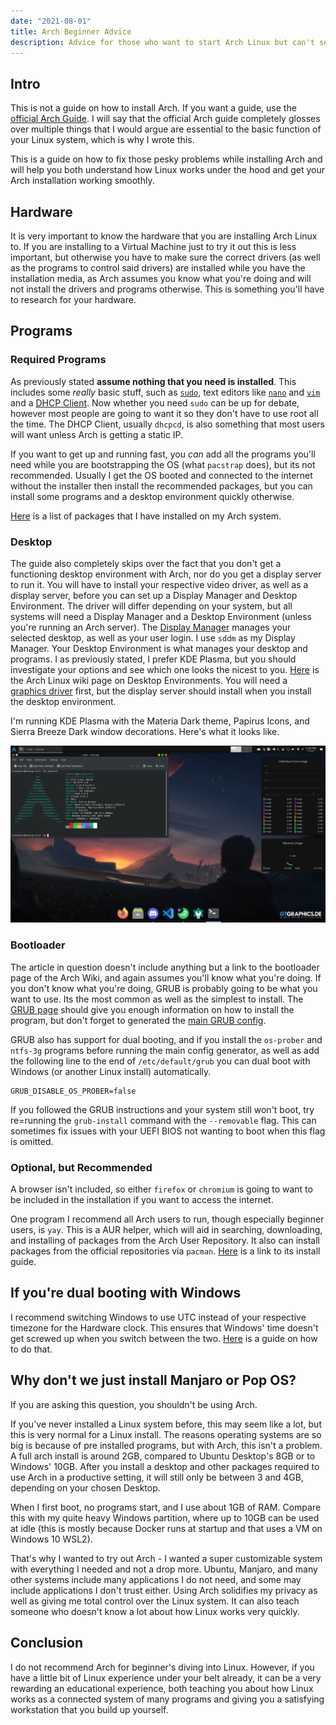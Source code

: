 ```yaml
---
date: "2021-08-01"
title: Arch Beginner Advice
description: Advice for those who want to start Arch Linux but can't seem to get it working.
---
```


## Intro

This is not a guide on how to install Arch. If you want a guide, use the [official Arch Guide](https://wiki.archlinux.org/title/Installation_guide). I will say that the official Arch guide completely glosses over multiple things that I would argue are essential to the basic function of your Linux system, which is why I wrote this. 

This is a guide on how to fix those pesky problems while installing Arch and will help you both understand how Linux works under the hood and get your Arch installation working smoothly.

## Hardware

It is very important to know the hardware that you are installing Arch Linux to. If you are installing to a Virtual Machine just to try it out this is less important, but otherwise you have to make sure the correct drivers (as well as the programs to control said drivers) are installed while you have the installation media, as Arch assumes you know what you're doing and will not install the drivers and programs otherwise. This is something you'll have to research for your hardware.

## Programs

### Required Programs

As previously stated **assume nothing that you need is installed**. This includes some *really* basic stuff, such as [`sudo`](https://wiki.archlinux.org/title/Sudo), text editors like [`nano`](https://wiki.archlinux.org/title/Nano) and [`vim`](https://wiki.archlinux.org/title/Vim) and a [DHCP Client](https://wiki.archlinux.org/title/Network_configuration#DHCP). Now whether you need `sudo` can be up for debate, however most people are going to want it so they don't have to use root all the time. The DHCP Client, usually `dhcpcd`, is also something that most users will want unless Arch is getting a static IP. 

If you want to get up and running fast, you *can* add all the programs you'll need while you are bootstrapping the OS (what `pacstrap` does), but its not recommended. Usually I get the OS booted and connected to the internet without the installer then install the recommended packages, but you can install some programs and a desktop environment quickly otherwise. 

[Here](https://gist.github.com/chand1012/8658d07bd6dddf0a8c561059eed45d4f) is a list of packages that I have installed on my Arch system. 
### Desktop

The guide also completely skips over the fact that you don't get a functioning desktop environment with Arch, nor do you get a display server to run it. You will have to install your respective video driver, as well as a display server, before you can set up a Display Manager and Desktop Environment. The driver will differ depending on your system, but all systems will need a Display Manager and a Desktop Environment (unless you're running an Arch server). The [Display Manager](https://wiki.archlinux.org/title/Display_manager) manages your selected desktop, as well as your user login. I use `sddm` as my Display Manager. Your Desktop Environment is what manages your desktop and programs. I as previously stated, I prefer KDE Plasma, but you should investigate your options and see which one looks the nicest to you. [Here](https://wiki.archlinux.org/title/Desktop_environment) is the Arch Linux wiki page on Desktop Environments. You will need a [graphics driver](https://wiki.archlinux.org/title/Category:Graphics) first, but the display server should install when you install the desktop environment.

I'm running KDE Plasma with the Materia Dark theme, Papirus Icons, and Sierra Breeze Dark window decorations. Here's what it looks like.

![My Arch Build](./desktop.png)
### Bootloader

The article in question doesn't include anything but a link to the bootloader page of the Arch Wiki, and again assumes you'll know what you're doing. If you don't know what you're doing, GRUB is probably going to be what you want to use. Its the most common as well as the simplest to install. The [GRUB page](https://wiki.archlinux.org/title/GRUB) should give you enough information on how to install the program, but don't forget to generated the [main GRUB config](https://wiki.archlinux.org/title/GRUB#Generate_the_main_configuration_file).

GRUB also has support for dual booting, and if you install the `os-prober` and `ntfs-3g` programs before running the main config generator, as well as add the following line to the end of `/etc/default/grub` you can dual boot with Windows (or another Linux install) automatically. 

```
GRUB_DISABLE_OS_PROBER=false
```

If you followed the GRUB instructions and your system still won't boot, try re=running the `grub-install` command with the `--removable` flag. This can sometimes fix issues with your UEFI BIOS not wanting to boot when this flag is omitted. 

### Optional, but Recommended

A browser isn't included, so either `firefox` or `chromium` is going to want to be included in the installation if you want to access the internet. 

One program I recommend all Arch users to run, though especially beginner users, is `yay`. This is a AUR helper, which will aid in searching, downloading, and installing of packages from the Arch User Repository. It also can install packages from the official repositories via `pacman`. [Here](https://github.com/Jguer/yay#installation) is a link to its install guide.

## If you're dual booting with Windows

I recommend switching Windows to use UTC instead of your respective timezone for the Hardware clock. This ensures that Windows' time doesn't get screwed up when you switch between the two. [Here](https://feldspaten.org/2019/11/03/windows-10-clock-in-utc/) is a guide on how to do that. 
## Why don't we just install Manjaro or Pop OS?

If you are asking this question, you shouldn't be using Arch.

If you've never installed a Linux system before, this may seem like a lot, but this is very normal for a Linux install. The reasons operating systems are so big is because of pre installed programs, but with Arch, this isn't a problem. A full arch install is around 2GB, compared to Ubuntu Desktop's 8GB or to Windows' 10GB. After you install a desktop and other packages required to use Arch in a productive setting, it will still only be between 3 and 4GB, depending on your chosen Desktop.

When I first boot, no programs start, and I use about 1GB of RAM. Compare this with my quite heavy Windows partition, where up to 10GB can be used at idle (this is mostly because Docker runs at startup and that uses a VM on Windows 10 WSL2). 

That's why I wanted to try out Arch - I wanted a super customizable system with everything I needed and not a drop more. Ubuntu, Manjaro, and many other systems include many applications I do not need, and some may include applications I don't trust either. Using Arch solidifies my privacy as well as giving me total control over the Linux system. It can also teach someone who doesn't know a lot about how Linux works very quickly.

## Conclusion 

I do not recommend Arch for beginner's diving into Linux. However, if you have a little bit of Linux experience under your belt already, it can be a very rewarding an educational experience, both teaching you about how Linux works as a connected system of many programs and giving you a satisfying workstation that you build up yourself.